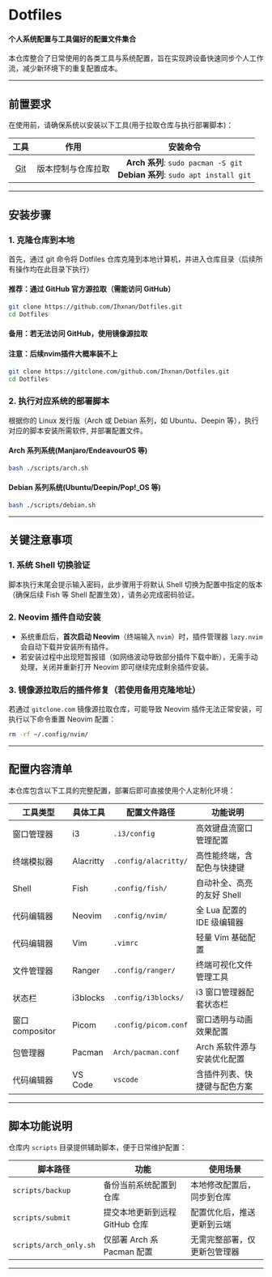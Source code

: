 # Dotfiles

#### 个人系统配置与工具偏好的配置文件集合

本仓库整合了日常使用的各类工具与系统配置，旨在实现跨设备快速同步个人工作流，减少新环境下的重复配置成本。

---

## 前置要求
在使用前，请确保系统以安装以下工具(用于拉取仓库与执行部署脚本)：

| 工具                                 | 作用               | 安装命令                                                                            |
| :-:                                  | :-:                | :-:                                                                                 |
| [Git](https://git-scm.com/downloads) | 版本控制与仓库拉取 | **Arch 系列**: `sudo pacman -S git` <br> **Debian 系列**: `sudo apt install git`    |

---

## 安装步骤

### 1. 克隆仓库到本地

首先，通过 git 命令将 Dotfiles 仓库克隆到本地计算机，并进入仓库目录（后续所有操作均在此目录下执行）
    
#### 推荐：通过 GitHub 官方源拉取（需能访问 GitHub）
```bash
git clone https://github.com/Ihxnan/Dotfiles.git
cd Dotfiles
```
#### 备用：若无法访问 GitHub，使用镜像源拉取
#### 注意：后续nvim插件大概率装不上
```bash
git clone https://gitclone.com/github.com/Ihxnan/Dotfiles.git
cd Dotfiles
```

### 2. 执行对应系统的部署脚本
根据你的 Linux 发行版（Arch 或 Debian 系列，如 Ubuntu、Deepin 等），执行对应的脚本安装所需软件, 并部署配置文件。

#### Arch 系列系统(Manjaro/EndeavourOS 等)
```bash
bash ./scripts/arch.sh
```
#### Debian 系列系统(Ubuntu/Deepin/Pop!_OS 等)
```bash
bash ./scripts/debian.sh
```

---

## 关键注意事项

### 1. 系统 Shell 切换验证
脚本执行末尾会提示输入密码，此步骤用于将默认 Shell 切换为配置中指定的版本（确保后续 Fish 等 Shell 配置生效），请务必完成密码验证。

### 2. Neovim 插件自动安装
- 系统重启后，**首次启动 Neovim**（终端输入 `nvim`）时，插件管理器 `lazy.nvim` 会自动下载并安装所有插件。
- 若安装过程中出现短暂报错（如网络波动导致部分插件下载中断），无需手动处理，关闭并重新打开 Neovim 即可继续完成剩余插件安装。

### 3. 镜像源拉取后的插件修复（若使用备用克隆地址）
若通过 `gitclone.com` 镜像源拉取仓库，可能导致 Neovim 插件无法正常安装，可执行以下命令重置 Neovim 配置：
```bash
rm -rf ~/.config/nvim/
```

---


## 配置内容清单
本仓库包含以下工具的完整配置，部署后即可直接使用个人定制化环境：

| 工具类型         | 具体工具       | 配置文件路径                  | 功能说明                     |
|------------------|----------------|-----------------------------|------------------------------|
| 窗口管理器       | i3             | `.i3/config`                | 高效键盘流窗口管理配置       |
| 终端模拟器       | Alacritty      | `.config/alacritty/`        | 高性能终端，含配色与快捷键   |
| Shell            | Fish           | `.config/fish/`             | 自动补全、高亮的友好 Shell  |
| 代码编辑器       | Neovim         | `.config/nvim/`             | 全 Lua 配置的 IDE 级编辑器   |
| 代码编辑器       | Vim            | `.vimrc`                    | 轻量 Vim 基础配置            |
| 文件管理器       | Ranger         | `.config/ranger/`           | 终端可视化文件管理工具       |
| 状态栏           | i3blocks       | `.config/i3blocks/`         | i3 窗口管理器配套状态栏      |
| 窗口 compositor  | Picom          | `.config/picom.conf`        | 窗口透明与动画效果配置       |
| 包管理器         | Pacman         | `Arch/pacman.conf`          | Arch 系软件源与安装优化配置  |
| 代码编辑器       | VS Code        | `vscode`                    | 含插件列表、快捷键与配色方案 |

---

## 脚本功能说明
仓库内 `scripts` 目录提供辅助脚本，便于日常维护配置：

| 脚本路径          | 功能                          | 使用场景                     |
|-------------------|-------------------------------|------------------------------|
| `scripts/backup`  | 备份当前系统配置到仓库        | 本地修改配置后，同步到仓库   |
| `scripts/submit`  | 提交本地更新到远程 GitHub 仓库 | 配置优化后，推送更新到云端   |
| `scripts/arch_only.sh` | 仅部署 Arch 系 Pacman 配置    | 无需完整部署，仅更新包管理器 |

---
